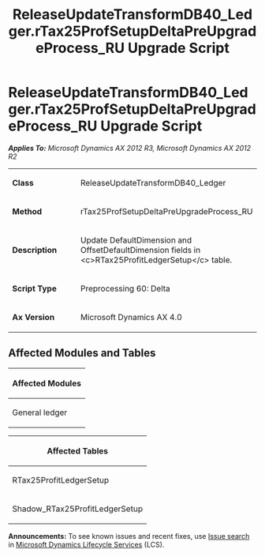 ﻿---
title: ReleaseUpdateTransformDB40_Ledger.rTax25ProfSetupDeltaPreUpgradeProcess_RU Upgrade Script
TOCTitle: ReleaseUpdateTransformDB40_Ledger.rTax25ProfSetupDeltaPreUpgradeProcess_RU Upgrade Script
ms:assetid: 30ba04e5-f528-da18-0817-25592a0b6dd4
ms:mtpsurl: https://msdn.microsoft.com/en-us/library/JJ736073(v=AX.60)
ms:contentKeyID: 49707487
ms.date: 05/18/2015
mtps_version: v=AX.60
---

# ReleaseUpdateTransformDB40\_Ledger.rTax25ProfSetupDeltaPreUpgradeProcess\_RU Upgrade Script 


_**Applies To:** Microsoft Dynamics AX 2012 R3, Microsoft Dynamics AX 2012 R2_

<table>
<colgroup>
<col style="width: 50%" />
<col style="width: 50%" />
</colgroup>
<tbody>
<tr class="odd">
<td><p><strong>Class</strong></p></td>
<td><p>ReleaseUpdateTransformDB40_Ledger</p></td>
</tr>
<tr class="even">
<td><p><strong>Method</strong></p></td>
<td><p>rTax25ProfSetupDeltaPreUpgradeProcess_RU</p></td>
</tr>
<tr class="odd">
<td><p><strong>Description</strong></p></td>
<td><p>Update DefaultDimension and OffsetDefaultDimension fields in &lt;c&gt;RTax25ProfitLedgerSetup&lt;/c&gt; table.</p></td>
</tr>
<tr class="even">
<td><p><strong>Script Type</strong></p></td>
<td><p>Preprocessing 60: Delta</p></td>
</tr>
<tr class="odd">
<td><p><strong>Ax Version</strong></p></td>
<td><p>Microsoft Dynamics AX 4.0</p></td>
</tr>
</tbody>
</table>


## Affected Modules and Tables

<table>
<colgroup>
<col style="width: 100%" />
</colgroup>
<thead>
<tr class="header">
<th><p>Affected Modules</p></th>
</tr>
</thead>
<tbody>
<tr class="odd">
<td><p>General ledger</p></td>
</tr>
</tbody>
</table>


<table>
<colgroup>
<col style="width: 100%" />
</colgroup>
<thead>
<tr class="header">
<th><p>Affected Tables</p></th>
</tr>
</thead>
<tbody>
<tr class="odd">
<td><p>RTax25ProfitLedgerSetup</p></td>
</tr>
<tr class="even">
<td><p>Shadow_RTax25ProfitLedgerSetup</p></td>
</tr>
</tbody>
</table>

  
**Announcements:** To see known issues and recent fixes, use [Issue search](http://go.microsoft.com/fwlink/?linkid=389258) in [Microsoft Dynamics Lifecycle Services](http://go.microsoft.com/fwlink/?linkid=306505) (LCS).

